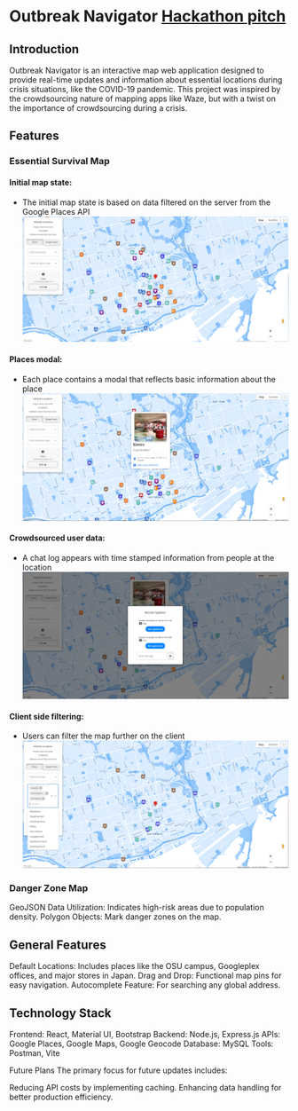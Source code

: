 # Outbreak Navigator [Hackathon pitch](https://www.youtube.com/watch?v=o4-UrAI2y7U)

## Introduction

Outbreak Navigator is an interactive map web application designed to provide real-time updates and information about essential locations during crisis situations, like the COVID-19 pandemic. This project was inspired by the crowdsourcing nature of mapping apps like Waze, but with a twist on the importance of crowdsourcing during a crisis.

## Features

### Essential Survival Map

#### Initial map state:

-   The initial map state is based on data filtered on the server from the Google Places API
    ![Server side filtering](./gallery/essential-map.png)

#### Places modal:

-   Each place contains a modal that reflects basic information about the place
    ![Useful information modal](./gallery/essential-modal.png)

#### Crowdsourced user data:

-   A chat log appears with time stamped information from people at the location
    ![Crowdsourced user data](./gallery/user-updates.png)

#### Client side filtering:

-   Users can filter the map further on the client
    ![Client side filtering](./gallery/client-side-filtering.png)

### Danger Zone Map

GeoJSON Data Utilization: Indicates high-risk areas due to population density.
Polygon Objects: Mark danger zones on the map.

## General Features

Default Locations: Includes places like the OSU campus, Googleplex offices, and major stores in Japan.
Drag and Drop: Functional map pins for easy navigation.
Autocomplete Feature: For searching any global address.

## Technology Stack

Frontend: React, Material UI, Bootstrap
Backend: Node.js, Express.js
APIs: Google Places, Google Maps, Google Geocode
Database: MySQL
Tools: Postman, Vite

Future Plans
The primary focus for future updates includes:

Reducing API costs by implementing caching.
Enhancing data handling for better production efficiency.
